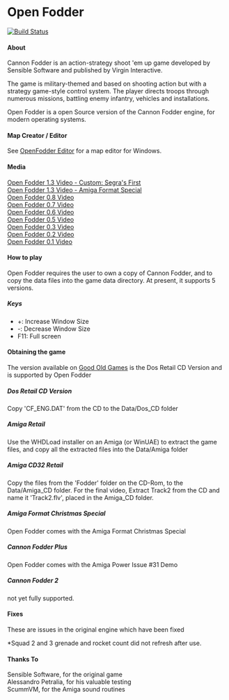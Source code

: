 # Open Fodder
[![Build Status](https://api.travis-ci.org/OpenFodder/openfodder.svg?branch=master)](https://travis-ci.org/OpenFodder/openfodder)

#### About

Cannon Fodder is an action-strategy shoot 'em up game developed by Sensible Software and published by Virgin Interactive.

The game is military-themed and based on shooting action but with a strategy game-style 
control system. The player directs troops through numerous missions, battling enemy infantry, vehicles and installations.

Open Fodder is a open Source version of the Cannon Fodder engine, for modern operating systems.

#### Map Creator / Editor

See [OpenFodder Editor](https://github.com/OpenFodder/editor) for a map editor for Windows.


#### Media

[Open Fodder 1.3 Video - Custom: Segra's First](https://www.youtube.com/watch?v=D0Ap38IYVUU)  
[Open Fodder 1.3 Video - Amiga Format Special](https://www.youtube.com/watch?v=aSGOTSw-LlI)  
[Open Fodder 0.8 Video](https://www.youtube.com/watch?v=7AjELdOzoaw)  
[Open Fodder 0.7 Video](https://www.youtube.com/watch?v=c9iu7Jwm3Ak)  
[Open Fodder 0.6 Video](https://youtu.be/lHSw2vQDbfI)  
[Open Fodder 0.5 Video](https://www.youtube.com/watch?v=qUH0BCSMDsY)  
[Open Fodder 0.3 Video](https://www.youtube.com/watch?v=xVSWP2x0JBo)  
[Open Fodder 0.2 Video](https://www.youtube.com/watch?v=MLovwBEWr6k)  
[Open Fodder 0.1 Video](https://www.youtube.com/watch?v=9QLg0hYsFFY)  


#### How to play

Open Fodder requires the user to own a copy of Cannon Fodder, and to copy the data files into the game data directory.
At present, it supports 5 versions.

##### Keys

* +:   Increase Window Size
* -:   Decrease Window Size 
* F11: Full screen  

#### Obtaining the game

The version available on [Good Old Games](http://www.gog.com/game/cannon_fodder) is the Dos Retail CD Version and is supported by Open Fodder


##### Dos Retail CD Version

Copy 'CF_ENG.DAT' from the CD to the Data/Dos_CD folder
  
##### Amiga Retail

Use the WHDLoad installer on an Amiga (or WinUAE) to extract the game files, and copy all the extracted files into the Data/Amiga folder
  
##### Amiga CD32 Retail

Copy the files from the 'Fodder' folder on the CD-Rom, to the Data/Amiga_CD folder. For the final video, Extract Track2 from the CD and name it 'Track2.flv', placed in the Amiga_CD folder.
  
##### Amiga Format Christmas Special

Open Fodder comes with the Amiga Format Christmas Special
  
##### Cannon Fodder Plus

Open Fodder comes with the Amiga Power Issue #31 Demo
  
##### Cannon Fodder 2

not yet fully supported.
  
  
#### Fixes

These are issues in the original engine which have been fixed

*Squad 2 and 3 grenade and rocket count did not refresh after use.

#### Thanks To

Sensible Software, for the original game  
Alessandro Petralia, for his valuable testing  
ScummVM, for the Amiga sound routines  
